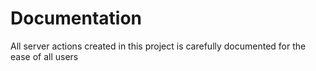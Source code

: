 # Documentation

All server actions created in this project is carefully documented for the ease
of all users
